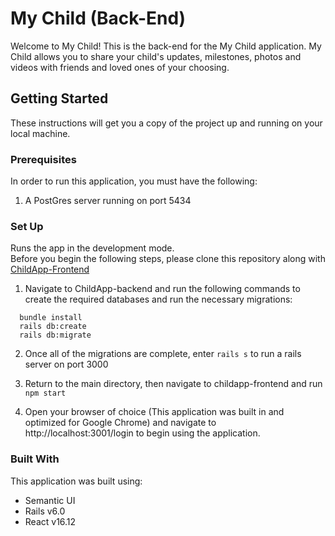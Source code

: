 # My Child (Back-End)

Welcome to My Child! This is the back-end for the My Child application. My Child allows you to share your child's updates, milestones, photos and videos with friends and loved ones of your choosing. 

## Getting Started

These instructions will get you a copy of the project up and running on your local machine.

### Prerequisites

In order to run this application, you must have the following: 
  1. A PostGres server running on port 5434
 
### Set Up

Runs the app in the development mode.<br />
Before you begin the following steps, please clone this repository along with [ChildApp-Frontend](https://github.com/Janaehall/ChildApp-Frontend)
  1. Navigate to ChildApp-backend and run the following commands to create the required databases and run the necessary migrations:
  ```
    bundle install
    rails db:create
    rails db:migrate
  ```
  2. Once all of the migrations are complete, enter ```rails s``` to run a rails server on port 3000

  3. Return to the main directory, then navigate to childapp-frontend and run ```npm start```
  4. Open your browser of choice (This application was built in and optimized for Google Chrome) and navigate to      http://localhost:3001/login to begin using the application.
  
  ### Built With

This application was built using:
<ul>
  <li>Semantic UI</li>
  <li>Rails v6.0</li>
  <li>React v16.12</li>
</ul>  
